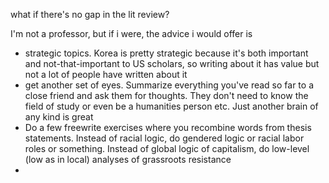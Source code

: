 what if there's no gap in the lit review? 

I'm not a professor, but if i were, the advice i would offer is

- strategic topics. Korea is pretty strategic because it's both important and not-that-important to US scholars, so writing about it has value but not a lot of people have written about it
- get another set of eyes. Summarize everything you've read so far to a close friend and ask them for thoughts. They don't need to know the field of study or even be a humanities person etc. Just another brain of any kind is great
- Do a few freewrite exercises where you recombine words from thesis statements. Instead of racial logic, do gendered logic or racial labor roles or something. Instead of global logic of capitalism, do low-level (low as in local) analyses of grassroots resistance
- 